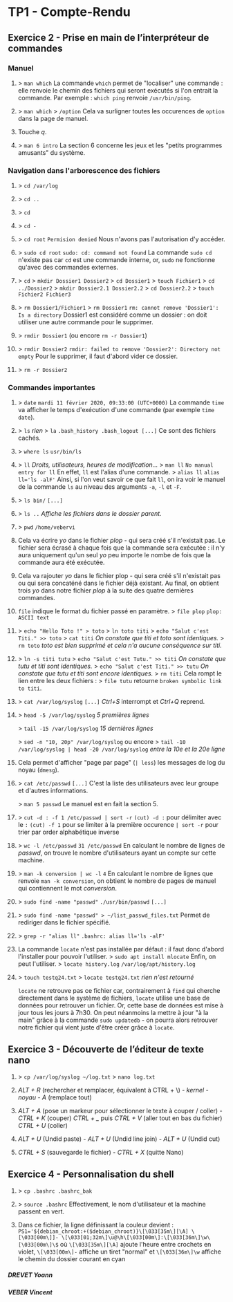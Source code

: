 # TP1 - Compte-Rendu

## Exercice 2 - Prise en main de l’interpréteur de commandes

### Manuel

1. \> `man which`
La commande `which` permet de "localiser" une commande : elle renvoie le chemin des fichiers qui seront exécutés si l'on entrait la commande.
Par exemple : `which ping` renvoie `/usr/bin/ping`.

2. \> `man which`
\> `/option`
Cela va surligner toutes les occurences de `option` dans la page de manuel.

3. Touche *q*.

4. \> `man 6 intro`
La section 6 concerne les jeux et les "petits programmes amusants" du système.

### Navigation dans l'arborescence des fichiers

1. \> `cd /var/log`

2. \> `cd ..`

3. \> `cd`

4. \> `cd -`

5. \> `cd root`
`Permision denied`
Nous n'avons pas l'autorisation d'y accéder.

6. \> `sudo cd root`
`sudo: cd: command not found`
La commande `sudo cd` n'existe pas car `cd` est une commande interne, or, `sudo` ne fonctionne qu'avec des commandes externes.

7. \> `cd`
\> `mkdir Dossier1 Dossier2`
\> `cd Dossier1`
\> `touch Fichier1`
\> `cd ../Dossier2`
\> `mkdir Dossier2.1 Dossier2.2`
\> `cd Dossier2.2`
\> `touch Fichier2 Fichier3`

8. \> `rm Dossier1/Fichier1`
\> `rm Dossier1`
`rm: cannot remove 'Dossier1': Is a directory`
Dossier1 est considéré comme un dossier : on doit utiliser une autre commande pour le supprimer.

9. \> `rmdir Dossier1` (ou encore `rm -r Dossier1`)

10. \> `rmdir Dossier2`
`rmdir: failed to remove 'Dossier2': Directory not empty`
Pour le supprimer, il faut d'abord vider ce dossier.

11. \> `rm -r Dossier2`

### Commandes importantes

1. \> `date`
`mardi 11 février 2020, 09:33:00 (UTC+0000)`
La commande `time` va afficher le temps d'exécution d'une commande (par exemple `time date`).

2. \> `ls`
*rien*
\> `la`
`.bash_history .bash_logout [...]`
Ce sont des fichiers cachés.

3. \> `where ls`
`usr/bin/ls`

4. \> `ll`
*Droits, utilisateurs, heures de modification...*
\> `man ll`
`No manual entry for ll`
En effet, `ll` est l'alias d'une commande.
\> `alias ll`
`alias ll='ls -alF'`
Ainsi, si l'on veut savoir ce que fait `ll`, on ira voir le manuel de la commande `ls` au niveau des arguments `-a`, `-l` et `-F`.

5. \> `ls bin/`
`[...]`

6. \> `ls ..`
*Affiche les fichiers dans le dossier parent.*

7. \> `pwd`
`/home/vebervi`

8. Cela va écrire *yo* dans le fichier *plop* - qui sera créé s'il n'existait pas. Le fichier sera écrasé à chaque fois que la commande sera exécutée : il n'y aura uniquement qu'un seul *yo* peu importe le nombe de fois que la commande aura été exécutée.

9. Cela va rajouter *yo* dans le fichier plop - qui sera créé s'il n'existait pas ou qui sera concaténé dans le fichier déjà existant. 
Au final, on obtient trois *yo* dans notre fichier *plop* à la suite des quatre dernières commandes.

10. `file` indique le format du fichier passé en paramètre.
\> `file plop`
`plop: ASCII text`

11. \> `echo "Hello Toto !" > toto`
\> `ln toto titi`
\> `echo "Salut c'est Titi." >> toto`
\> `cat titi`
*On constate que titi et toto sont identiques.*
\> `rm toto`
*toto est bien supprimé et cela n'a aucune conséquence sur titi.*

12. \> `ln -s titi tutu`
\> `echo "Salut c'est Tutu." >> titi`
*On constate que tutu et titi sont identiques.*
\> `echo "Salut c'est Titi." >> tutu`
*On constate que tutu et titi sont encore identiques.*
\> `rm titi`
Cela rompt le lien entre les deux fichiers : \> `file tutu` retourne `broken symbolic link to titi`.

13. \> `cat /var/log/syslog`
`[...]`
*Ctrl+S* interrompt et *Ctrl+Q* reprend.

14. \> `head -5 /var/log/syslog`
*5 premières lignes*

	\> `tail -15 /var/log/syslog`
*15 dernières lignes*

	\> `sed -n "10, 20p" /var/log/syslog`
ou encore
\> `tail -10 /var/log/syslog | head -20 /var/log/syslog`
*entre la 10e et la 20e ligne*

15. Cela permet d'afficher "page par page" (`| less`) les messages de log du noyau (`dmesg`).

16. \> `cat /etc/passwd`
`[...]`
C'est la liste des utilisateurs avec leur groupe et d'autres informations.

	\> `man 5 passwd`
Le manuel est en fait la section 5.

17. \> `cut -d : -f 1 /etc/passwd | sort -r`
`(cut) -d :` pour délimiter avec le `:`
`(cut) -f 1` pour se limiter à la première occurence
`| sort -r` pour trier par order alphabétique inverse

18. \> `wc -l /etc/passwd`
`31 /etc/passwd`
En calculant le nombre de lignes de *passwd*, on trouve le nombre d'utilisateurs ayant un compte sur cette machine.

19. \> `man -k conversion | wc -l`
`4`
En calculant le nombre de lignes que renvoie `man -k conversion`, on obtient le nombre de pages de manuel qui contiennent le mot *conversion*.

20. \> `sudo find -name "passwd"`
`./usr/bin/passwd`
`[...]`

21. \> `sudo find -name "passwd" > ~/list_passwd_files.txt`
Permet de rediriger dans le fichier spécifié.

22. \> `grep -r "alias ll"`
`.bashrc: alias ll='ls -alF'`

23. La commande `locate` n'est pas installée par défaut : il faut donc d'abord l'installer pour pouvoir l'utiliser.
\> `sudo apt install mlocate`
Enfin, on peut l'utiliser.
\> `locate history.log`
`/var/log/apt/history.log`

24. \> `touch testq24.txt`
\> `locate testq24.txt`
*rien n'est retourné*

	`locate` ne retrouve pas ce fichier car, contrairement à `find` qui cherche directement dans le système de fichiers, `locate` utilise une base de données pour retrouver un fichier.
Or, cette base de données est mise à jour tous les jours à 7h30. On peut néanmoins la mettre à jour "à la main" grâce à la commande `sudo updatedb` - on pourra alors retrouver notre fichier qui vient juste d'être créer grâce à `locate`.

## Exercice 3 - Découverte de l’éditeur de texte nano

1. \> `cp /var/log/syslog ~/log.txt`
\> `nano log.txt`

2. *ALT + R* (rechercher et remplacer, équivalent à CTRL + \\) - *kernel* - *noyau* - *A* (remplace tout)

3. *ALT + A* (pose un markeur pour sélectionner le texte à couper / coller) - *CTRL + K* (couper)
*CTRL + _* puis *CTRL + V* (aller tout en bas du fichier)
*CTRL + U* (coller)

4. *ALT + U* (Undid paste) - *ALT + U* (Undid line join) - *ALT + U* (Undid cut)

5. *CTRL + S* (sauvegarde le fichier) - *CTRL + X* (quitte Nano)

## Exercice 4 - Personnalisation du shell

1. \> `cp .bashrc .bashrc_bak`

3. \> `source .bashrc`
Effectivement, le nom d'utilisateur et la machine passent en vert.

4. Dans ce fichier, la ligne définissant la couleur devient :
`PS1='${debian_chroot:+($debian_chroot)}\[\033[35m\][\A] \[\033[00m\]]- \[\033[01;32m\]\u@\h\[\033[00m\]:\[\033[36m\]\w\[\033[00m\]\$`
où `\[\033[35m\][\A]` ajoute l'heure entre crochets en violet, ` \[\033[00m\]- ` affiche un tiret "normal" et `\[\033[36m\]\w` affiche le chemin du dossier courant en cyan

##### DREVET Yoann
##### VEBER Vincent

